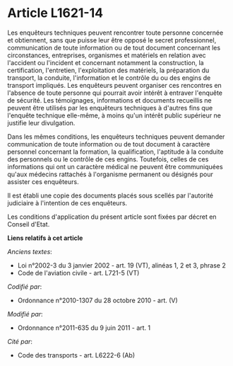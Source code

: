 # Article L1621-14

Les enquêteurs techniques peuvent rencontrer toute personne concernée et obtiennent, sans que puisse leur être opposé le
secret professionnel, communication de toute information ou de tout document concernant les circonstances, entreprises,
organismes et matériels en relation avec l'accident ou l'incident et concernant notamment la construction, la certification,
l'entretien, l'exploitation des matériels, la préparation du transport, la conduite, l'information et le contrôle du ou des
engins de transport impliqués. Les enquêteurs peuvent organiser ces rencontres en l'absence de toute personne qui pourrait
avoir intérêt à entraver l'enquête de sécurité. Les témoignages, informations et documents recueillis ne peuvent être
utilisés par les enquêteurs techniques à d'autres fins que l'enquête technique elle-même, à moins qu'un intérêt public
supérieur ne justifie leur divulgation. 

Dans les mêmes conditions, les enquêteurs techniques peuvent demander communication de toute information ou de tout document
à caractère personnel concernant la formation, la qualification, l'aptitude à la conduite des personnels ou le contrôle de
ces engins. Toutefois, celles de ces informations qui ont un caractère médical ne peuvent être communiquées qu'aux médecins
rattachés à l'organisme permanent ou désignés pour assister ces enquêteurs.

Il est établi une copie des documents placés sous scellés par l'autorité judiciaire à l'intention de ces enquêteurs.

Les conditions d'application du présent article sont fixées par décret en Conseil d'Etat.

**Liens relatifs à cet article**

_Anciens textes_:

  - Loi n°2002-3 du 3 janvier 2002 - art. 19 (VT), alinéas 1, 2 et 3, phrase 2
  - Code de l'aviation civile - art. L721-5 (VT)

_Codifié par_:

  - Ordonnance n°2010-1307 du 28 octobre 2010 - art. (V)

_Modifié par_:

  - Ordonnance n°2011-635 du 9 juin 2011 - art. 1

_Cité par_:

  - Code des transports - art. L6222-6 (Ab)
